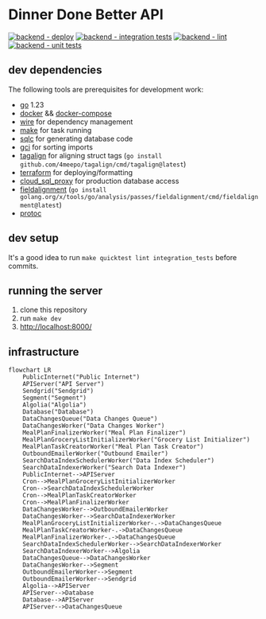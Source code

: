 # Dinner Done Better API

[![backend - deploy](https://github.com/dinnerdonebetter/dinnerdonebetter/actions/workflows/backend_deploy_dev.yaml/badge.svg)](https://github.com/dinnerdonebetter/dinnerdonebetter/actions/workflows/backend_deploy_dev.yaml) [![backend - integration tests](https://github.com/dinnerdonebetter/dinnerdonebetter/actions/workflows/backend_integration_tests.yaml/badge.svg)](https://github.com/dinnerdonebetter/dinnerdonebetter/actions/workflows/backend_integration_tests.yaml) [![backend - lint](https://github.com/dinnerdonebetter/dinnerdonebetter/actions/workflows/backend_lint.yaml/badge.svg)](https://github.com/dinnerdonebetter/dinnerdonebetter/actions/workflows/backend_lint.yaml) [![backend - unit tests](https://github.com/dinnerdonebetter/dinnerdonebetter/actions/workflows/backend_unit_tests.yaml/badge.svg)](https://github.com/dinnerdonebetter/dinnerdonebetter/actions/workflows/backend_unit_tests.yaml)

## dev dependencies

The following tools are prerequisites for development work:

- [go](https://golang.org/) 1.23
- [docker](https://docs.docker.com/get-docker/) &&  [docker-compose](https://docs.docker.com/compose/install/)
- [wire](https://github.com/google/wire) for dependency management
- [make](https://www.gnu.org/software/make/) for task running
- [sqlc](https://sqlc.dev/) for generating database code
- [gci](https://www.github.com/daixiang0/gci) for sorting imports
- [tagalign](https://www.github.com/4meepo/tagalign) for aligning struct tags (`go install github.com/4meepo/tagalign/cmd/tagalign@latest`)
- [terraform](https://learn.hashicorp.com/tutorials/terraform/install-cli) for deploying/formatting
- [cloud_sql_proxy](https://cloud.google.com/sql/docs/postgres/sql-proxy) for production database access
- [fieldalignment](https://pkg.go.dev/golang.org/x/tools/go/analysis/passes/fieldalignment) (`go install golang.org/x/tools/go/analysis/passes/fieldalignment/cmd/fieldalignment@latest`)
- [protoc](https://grpc.io/docs/protoc-installation/)

## dev setup

It's a good idea to run `make quicktest lint integration_tests` before commits.

## running the server

1. clone this repository
2. run `make dev`
3. [http://localhost:8000/](http://localhost:8000/)

## infrastructure

```mermaid
flowchart LR
    PublicInternet("Public Internet")
    APIServer("API Server")
    Sendgrid("Sendgrid")
    Segment("Segment")
    Algolia("Algolia")
    Database("Database")
    DataChangesQueue("Data Changes Queue")
    DataChangesWorker("Data Changes Worker")
    MealPlanFinalizerWorker("Meal Plan Finalizer")
    MealPlanGroceryListInitializerWorker("Grocery List Initializer")
    MealPlanTaskCreatorWorker("Meal Plan Task Creator")
    OutboundEmailerWorker("Outbound Emailer")
    SearchDataIndexSchedulerWorker("Data Index Scheduler")
    SearchDataIndexerWorker("Search Data Indexer")
    PublicInternet-->APIServer
    Cron-->MealPlanGroceryListInitializerWorker
    Cron-->SearchDataIndexSchedulerWorker
    Cron-->MealPlanTaskCreatorWorker
    Cron-->MealPlanFinalizerWorker
    DataChangesWorker-->OutboundEmailerWorker
    DataChangesWorker-->SearchDataIndexerWorker
    MealPlanGroceryListInitializerWorker-.->DataChangesQueue
    MealPlanTaskCreatorWorker-.->DataChangesQueue
    MealPlanFinalizerWorker-.->DataChangesQueue
    SearchDataIndexSchedulerWorker-->SearchDataIndexerWorker
    SearchDataIndexerWorker-->Algolia
    DataChangesQueue-->DataChangesWorker
    DataChangesWorker-->Segment
    OutboundEmailerWorker-->Segment
    OutboundEmailerWorker-->Sendgrid
    Algolia-->APIServer
    APIServer-->Database
    Database-->APIServer
    APIServer-->DataChangesQueue
```
